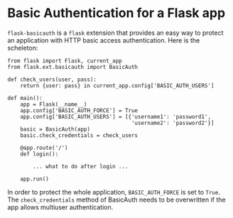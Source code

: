 # Basic Authentication for a Flask app

`flask-basicauth` is a `flask` extension that provides an easy way to protect
an application with HTTP basic access authentication. Here is the scheleton:

    from flask import Flask, current_app
    from flask.ext.basicauth import BasicAuth

    def check_users(user, pass):
        return {user: pass} in current_app.config['BASIC_AUTH_USERS']

    def main():
        app = Flask(__name__)
        app.config['BASIC_AUTH_FORCE'] = True
        app.config['BASIC_AUTH_USERS'] = [{'username1': 'password1',
                                           'username2': 'password2'}]
        basic = BasicAuth(app)
        basic.check_credentials = check_users

        @app.route('/')
        def login():

            ... what to do after login ...

        app.run()

In order to protect the whole application, `BASIC_AUTH_FORCE` is set to `True`.
The `check_credentials` method of BasicAuth needs to be overwritten if the app
allows multiuser authentication.